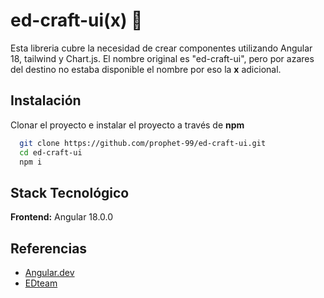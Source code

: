 # ed-craft-ui(x) 🧩

Esta libreria cubre la necesidad de crear componentes utilizando Angular 18, tailwind y Chart.js. El nombre original es "ed-craft-ui", pero por azares del destino no estaba disponible el nombre por eso la **x** adicional.

## Instalación

Clonar el proyecto e instalar el proyecto a través de **npm**

```bash
  git clone https://github.com/prophet-99/ed-craft-ui.git
  cd ed-craft-ui
  npm i
```

## Stack Tecnológico

**Frontend:** Angular 18.0.0

## Referencias

- [Angular.dev](https://angular.dev)
- [EDteam](https://ed.team)
